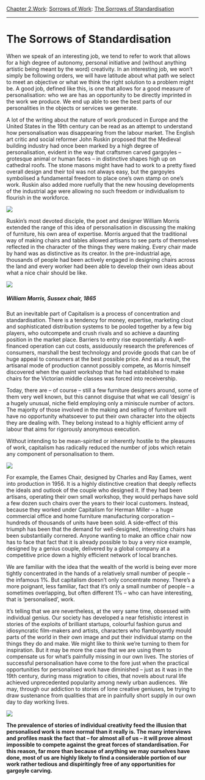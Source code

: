 [Chapter 2.Work](https://www.theschooloflife.com/thebookoflife/category/work/): [Sorrows of Work](https://www.theschooloflife.com/thebookoflife/category/work/sorrows-of-work/): [The Sorrows of Standardisation](https://www.theschooloflife.com/thebookoflife/the-sorrows-of-standardisation/)

* * *

# The Sorrows of Standardisation

When we speak of an interesting job, we tend to refer to work that allows for a high degree of autonomy, personal initiative and (without anything artistic being meant by the word) creativity. In an interesting job, we won’t simply be following orders, we will have latitude about what path we select to meet an objective or what we think the right solution to a problem might be. A good job, defined like this, is one that allows for a good measure of personalisation: who we are has an opportunity to be directly imprinted in the work we produce. We end up able to see the best parts of our personalities in the objects or services we generate.

A lot of the writing about the nature of work produced in Europe and the United States in the 19th century can be read as an attempt to understand how personalisation was disappearing from the labour market. The English art critic and social reformer John Ruskin proposed that the Medieval building industry had once been marked by a high degree of personalisation, evident in the way that craftsmen carved gargoyles – grotesque animal or human faces – in distinctive shapes high up on cathedral roofs. The stone masons might have had to work to a pretty fixed overall design and their toil was not always easy, but the gargoyles symbolised a fundamental freedom to place one’s own stamp on one’s work. Ruskin also added more ruefully that the new housing developments of the industrial age were allowing no such freedom or individualism to flourish in the workforce.

![](https://s-media-cache-ak0.pinimg.com/originals/f0/c1/1e/f0c11e9eb69631904d23e83e7629f99b.jpg)

Ruskin’s most devoted disciple, the poet and designer William Morris extended the range of this idea of personalisation in discussing the making of furniture, his own area of expertise. Morris argued that the traditional way of making chairs and tables allowed artisans to see parts of themselves reflected in the character of the things they were making. Every chair made by hand was as distinctive as its creator. In the pre-industrial age, thousands of people had been actively engaged in designing chairs across the land and every worker had been able to develop their own ideas about what a nice chair should be like.

![](http://media.vam.ac.uk/media/thira/collection_images/2006AL/2006AL6986.jpg)

##### William Morris, Sussex chair, 1865

But an inevitable part of Capitalism is a process of concentration and standardisation. There is a tendency for money, expertise, marketing clout and sophisticated distribution systems to be pooled together by a few big players, who outcompete and crush rivals and so achieve a daunting position in the market place. Barriers to entry rise exponentially. A well-financed operation can cut costs, assiduously research the preferences of consumers, marshall the best technology and provide goods that can be of huge appeal to consumers at the best possible price. And as a result, the artisanal mode of production cannot possibly compete, as Morris himself discovered when the quaint workshop that he had established to make chairs for the Victorian middle classes was forced into receivership.

Today, there are – of course – still a few furniture designers around, some of them very well known, but this cannot disguise that what we call ‘design’ is a hugely unusual, niche field employing only a miniscule number of actors. The majority of those involved in the making and selling of furniture will have no opportunity whatsoever to put their own character into the objects they are dealing with. They belong instead to a highly efficient army of labour that aims for rigorously anonymous execution.

Without intending to be mean-spirited or inherently hostile to the pleasures of work, capitalism has radically reduced the number of jobs which retain any component of personalisation to them.

![](http://cdn.homedit.com/wp-content/uploads/2011/09/Swivel-Upholstered-Chair.jpg)

For example, the Eames Chair, designed by Charles and Ray Eames, went into production in 1956. It is a highly distinctive creation that deeply reflects the ideals and outlook of the couple who designed it. If they had been artisans, operating their own small workshop, they would perhaps have sold a few dozen such chairs over the years to their local customers. Instead, because they worked under Capitalism for Herman Miller – a huge commercial office and home furniture manufacturing corporation – hundreds of thousands of units have been sold. A side-effect of this triumph has been that the demand for well-designed, interesting chairs has been substantially cornered. Anyone wanting to make an office chair now has to face that fact that it is already possible to buy a very nice example, designed by a genius couple, delivered by a global company at a competitive price down a highly efficient network of local branches.

We are familiar with the idea that the wealth of the world is being ever more tightly concentrated in the hands of a relatively small number of people – the infamous 1%. But capitalism doesn’t only concentrate money. There’s a more poignant, less familiar, fact that it’s only a small number of people – a sometimes overlapping, but often different 1% – who can have interesting, that is ‘personalised’, work.

It’s telling that we are nevertheless, at the very same time, obsessed with individual genius. Our society has developed a near fetishistic interest in stories of the exploits of brilliant startups, colourful fashion gurus and idiosyncratic film-makers and artists, characters who flamboyantly mould parts of the world in their own image and put their individual stamp on the things they do and make. We might like to think we’re turning to them for inspiration. But it may be more the case that we are using them to compensate us for what’s painfully missing in our own lives. The stories of successful personalisation have come to the fore just when the practical opportunities for personalised work have diminished – just as it was in the 19th century, during mass migration to cities, that novels about rural life achieved unprecedented popularity among newly urban audiences. &nbsp;We may, through our addiction to stories of lone creative geniuses, be trying to draw sustenance from qualities that are in painfully short supply in our own day to day working lives. &nbsp;

![](https://s-media-cache-ak0.pinimg.com/originals/88/07/f5/8807f51468061ba8467418205ba149e3.jpg)

**The prevalence of stories of individual creativity feed the illusion that personalised work is more normal than it really is. The many interviews and profiles mask the fact that – for almost all of us – it will prove almost impossible to compete against the great forces of standardisation. For this reason, far more than because of anything we may ourselves have done, most of us are highly likely to find a considerable portion of our work rather tedious and dispiritingly free of any opportunities for gargoyle carving.**
